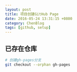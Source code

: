 ```yaml
---
layout: post
title: 项目创建GitHub Page
date: 2016-05-24 13:31:15 +0800
category: ChenBlog
tags: [github, setup]
---
```


## 已存在仓库

```bash
# 创建gh-pages分支
git checkout --orphan gh-pages
```
